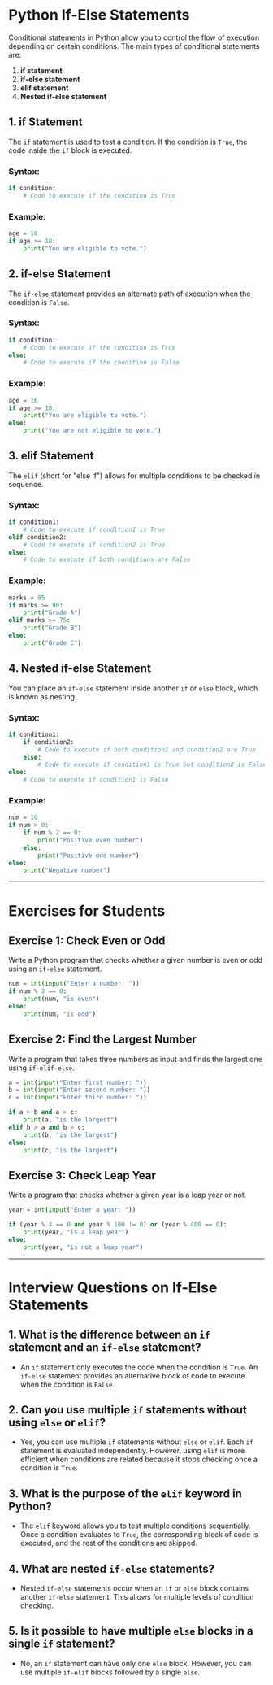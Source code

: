 
# Python If-Else Statements

Conditional statements in Python allow you to control the flow of execution depending on certain conditions. The main types of conditional statements are:
1. **if statement**
2. **if-else statement**
3. **elif statement**
4. **Nested if-else statement**

## 1. if Statement
The `if` statement is used to test a condition. If the condition is `True`, the code inside the `if` block is executed.

### Syntax:
```python
if condition:
    # Code to execute if the condition is True
```

### Example:
```python
age = 18
if age >= 18:
    print("You are eligible to vote.")
```

## 2. if-else Statement
The `if-else` statement provides an alternate path of execution when the condition is `False`.

### Syntax:
```python
if condition:
    # Code to execute if the condition is True
else:
    # Code to execute if the condition is False
```

### Example:
```python
age = 16
if age >= 18:
    print("You are eligible to vote.")
else:
    print("You are not eligible to vote.")
```

## 3. elif Statement
The `elif` (short for "else if") allows for multiple conditions to be checked in sequence.

### Syntax:
```python
if condition1:
    # Code to execute if condition1 is True
elif condition2:
    # Code to execute if condition2 is True
else:
    # Code to execute if both conditions are False
```

### Example:
```python
marks = 85
if marks >= 90:
    print("Grade A")
elif marks >= 75:
    print("Grade B")
else:
    print("Grade C")
```

## 4. Nested if-else Statement
You can place an `if-else` statement inside another `if` or `else` block, which is known as nesting.

### Syntax:
```python
if condition1:
    if condition2:
        # Code to execute if both condition1 and condition2 are True
    else:
        # Code to execute if condition1 is True but condition2 is False
else:
    # Code to execute if condition1 is False
```

### Example:
```python
num = 10
if num > 0:
    if num % 2 == 0:
        print("Positive even number")
    else:
        print("Positive odd number")
else:
    print("Negative number")
```

---

# Exercises for Students

## Exercise 1: Check Even or Odd
Write a Python program that checks whether a given number is even or odd using an `if-else` statement.

```python
num = int(input("Enter a number: "))
if num % 2 == 0:
    print(num, "is even")
else:
    print(num, "is odd")
```

## Exercise 2: Find the Largest Number
Write a program that takes three numbers as input and finds the largest one using `if-elif-else`.

```python
a = int(input("Enter first number: "))
b = int(input("Enter second number: "))
c = int(input("Enter third number: "))

if a > b and a > c:
    print(a, "is the largest")
elif b > a and b > c:
    print(b, "is the largest")
else:
    print(c, "is the largest")
```

## Exercise 3: Check Leap Year
Write a program that checks whether a given year is a leap year or not.

```python
year = int(input("Enter a year: "))

if (year % 4 == 0 and year % 100 != 0) or (year % 400 == 0):
    print(year, "is a leap year")
else:
    print(year, "is not a leap year")
```

---

# Interview Questions on If-Else Statements

## 1. What is the difference between an `if` statement and an `if-else` statement?
   - An `if` statement only executes the code when the condition is `True`. An `if-else` statement provides an alternative block of code to execute when the condition is `False`.

## 2. Can you use multiple `if` statements without using `else` or `elif`?
   - Yes, you can use multiple `if` statements without `else` or `elif`. Each `if` statement is evaluated independently. However, using `elif` is more efficient when conditions are related because it stops checking once a condition is `True`.

## 3. What is the purpose of the `elif` keyword in Python?
   - The `elif` keyword allows you to test multiple conditions sequentially. Once a condition evaluates to `True`, the corresponding block of code is executed, and the rest of the conditions are skipped.

## 4. What are nested `if-else` statements?
   - Nested `if-else` statements occur when an `if` or `else` block contains another `if-else` statement. This allows for multiple levels of condition checking.

## 5. Is it possible to have multiple `else` blocks in a single `if` statement?
   - No, an `if` statement can have only one `else` block. However, you can use multiple `if-elif` blocks followed by a single `else`.
